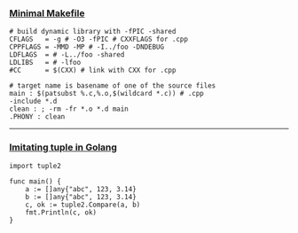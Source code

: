 ### [Minimal Makefile](https://github.com/lijh8/Minimal-Makefile)

```
# build dynamic library with -fPIC -shared
CFLAGS   = -g # -O3 -fPIC # CXXFLAGS for .cpp
CPPFLAGS = -MMD -MP # -I../foo -DNDEBUG
LDFLAGS  = # -L../foo -shared
LDLIBS   = # -lfoo
#CC      = $(CXX) # link with CXX for .cpp

# target name is basename of one of the source files
main : $(patsubst %.c,%.o,$(wildcard *.c)) # .cpp
-include *.d
clean : ; -rm -fr *.o *.d main
.PHONY : clean
```

---

### [Imitating tuple in Golang](https://github.com/lijh8/go2work/blob/main/tuple2/tuple2.go)

```
import tuple2

func main() {
	a := []any{"abc", 123, 3.14}
	b := []any{"abc", 123, 3.14}
	c, ok := tuple2.Compare(a, b)
	fmt.Println(c, ok)
}
```


<!--
**ljhm/ljhm** is a ✨ _special_ ✨ repository because its `README.md` (this file) appears on your GitHub profile.

Here are some ideas to get you started:

- 🔭 I’m currently working on ...
- 🌱 I’m currently learning ...
- 👯 I’m looking to collaborate on ...
- 🤔 I’m looking for help with ...
- 💬 Ask me about ...
- 📫 How to reach me: ...
- 😄 Pronouns: ...
- ⚡ Fun fact: ...
-->
